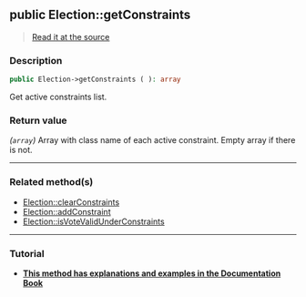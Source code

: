 ## public Election::getConstraints

> [Read it at the source](https://github.com/julien-boudry/Condorcet/blob/master/src/Election.php#L383)

### Description    

```php
public Election->getConstraints ( ): array
```

Get active constraints list.
    

### Return value   

*(`array`)* Array with class name of each active constraint. Empty array if there is not.


---------------------------------------

### Related method(s)      

* [Election::clearConstraints](/Docs/api-reference/Election%20Class/Election--clearConstraints.md)    
* [Election::addConstraint](/Docs/api-reference/Election%20Class/Election--addConstraint.md)    
* [Election::isVoteValidUnderConstraints](/Docs/api-reference/Election%20Class/Election--isVoteValidUnderConstraints.md)    

---------------------------------------

### Tutorial

* **[This method has explanations and examples in the Documentation Book](https://www.condorcet.io/3.AsPhpLibrary/5.Votes/4.VoteConstraints)**    
